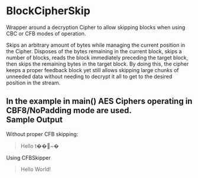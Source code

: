 # BlockCipherSkip
Wrapper around a decryption Cipher to allow skipping blocks when using CBC or CFB modes of operation.

Skips an arbitrary amount of bytes while managing the current position in the Cipher. Disposes of the bytes
remaining in the current block, skips a number of blocks, reads the block immediately preceding the target block,
then skips the remaining bytes in the target block. By doing this, the cipher keeps a proper feedback block yet
still allows skipping large chunks of unneeded data without needing to decrypt it all to get to the desired
position in the stream.

In the example in main() AES Ciphers operating in CBF8/NoPadding mode are used.  
Sample Output
---------
  Without proper CFB skipping:  
> Hello t��~�
  
  Using CFBSkipper  
> Hello World!
